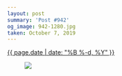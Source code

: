 ```yaml
---
layout: post
summary: 'Post #942'
og_image: 942-1280.jpg
taken: October 7, 2019
---
```


<div class="post">
 <time>
  <a href="/942">
   {{ page.date | date: "%B %-d, %Y" }}
  </a>
 </time>
 <a href="/942">
  <figure data-taken="10/7/2019">
   <img sizes="(min-width: 700px) 50vw, calc(100vw - 2rem)" src="{{ site.assets_url }}/942-640.jpg" srcset="{{ site.assets_url }}/942-320.jpg 320w, {{ site.assets_url }}/942-640.jpg 640w, {{ site.assets_url }}/942-960.jpg 960w, {{ site.assets_url }}/942-1280.jpg 1280w"/>
  </figure>
 </a>
</div>

